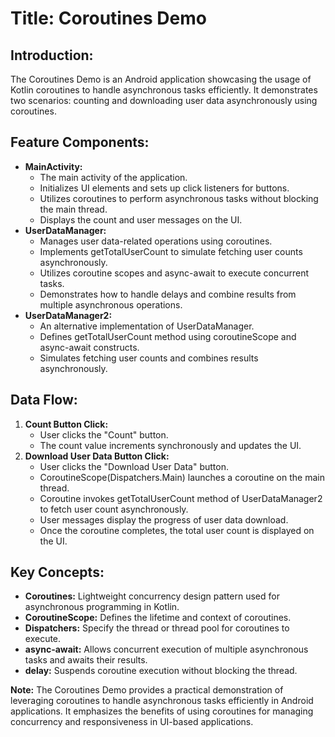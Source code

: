 <h1>Title: Coroutines Demo</h1>

<h2>Introduction:</h2>
<p>The Coroutines Demo is an Android application showcasing the usage of Kotlin coroutines to handle asynchronous tasks efficiently. It demonstrates two scenarios: counting and downloading user data asynchronously using coroutines.</p>

<h2>Feature Components:</h2>
<ul>
  <li><strong>MainActivity:</strong>
    <ul>
      <li>The main activity of the application.</li>
      <li>Initializes UI elements and sets up click listeners for buttons.</li>
      <li>Utilizes coroutines to perform asynchronous tasks without blocking the main thread.</li>
      <li>Displays the count and user messages on the UI.</li>
    </ul>
  </li>
  <li><strong>UserDataManager:</strong>
    <ul>
      <li>Manages user data-related operations using coroutines.</li>
      <li>Implements getTotalUserCount to simulate fetching user counts asynchronously.</li>
      <li>Utilizes coroutine scopes and async-await to execute concurrent tasks.</li>
      <li>Demonstrates how to handle delays and combine results from multiple asynchronous operations.</li>
    </ul>
  </li>
  <li><strong>UserDataManager2:</strong>
    <ul>
      <li>An alternative implementation of UserDataManager.</li>
      <li>Defines getTotalUserCount method using coroutineScope and async-await constructs.</li>
      <li>Simulates fetching user counts and combines results asynchronously.</li>
    </ul>
  </li>
</ul>

<h2>Data Flow:</h2>
<ol>
  <li><strong>Count Button Click:</strong>
    <ul>
      <li>User clicks the "Count" button.</li>
      <li>The count value increments synchronously and updates the UI.</li>
    </ul>
  </li>
  <li><strong>Download User Data Button Click:</strong>
    <ul>
      <li>User clicks the "Download User Data" button.</li>
      <li>CoroutineScope(Dispatchers.Main) launches a coroutine on the main thread.</li>
      <li>Coroutine invokes getTotalUserCount method of UserDataManager2 to fetch user count asynchronously.</li>
      <li>User messages display the progress of user data download.</li>
      <li>Once the coroutine completes, the total user count is displayed on the UI.</li>
    </ul>
  </li>
</ol>

<h2>Key Concepts:</h2>
<ul>
  <li><strong>Coroutines:</strong> Lightweight concurrency design pattern used for asynchronous programming in Kotlin.</li>
  <li><strong>CoroutineScope:</strong> Defines the lifetime and context of coroutines.</li>
  <li><strong>Dispatchers:</strong> Specify the thread or thread pool for coroutines to execute.</li>
  <li><strong>async-await:</strong> Allows concurrent execution of multiple asynchronous tasks and awaits their results.</li>
  <li><strong>delay:</strong> Suspends coroutine execution without blocking the thread.</li>
</ul>

<p><strong>Note:</strong> The Coroutines Demo provides a practical demonstration of leveraging coroutines to handle asynchronous tasks efficiently in Android applications. It emphasizes the benefits of using coroutines for managing concurrency and responsiveness in UI-based applications.</p>
